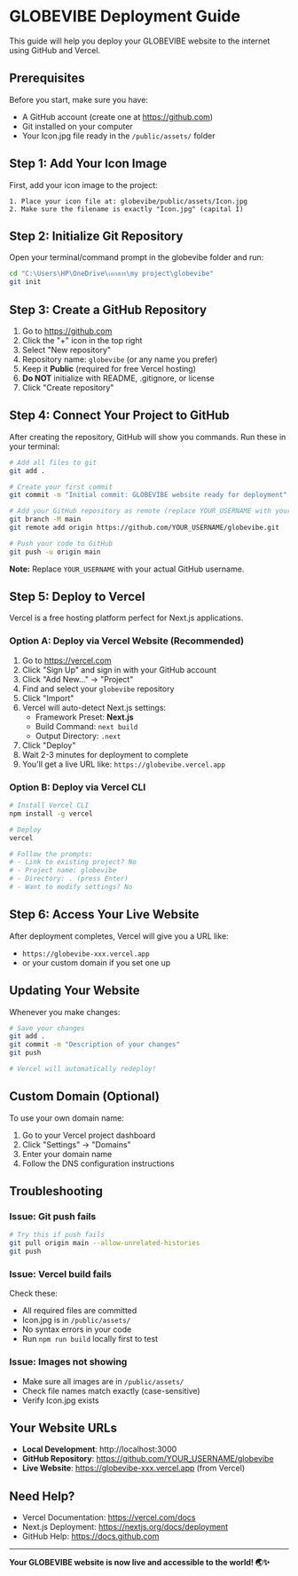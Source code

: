 # GLOBEVIBE Deployment Guide

This guide will help you deploy your GLOBEVIBE website to the internet using GitHub and Vercel.

## Prerequisites

Before you start, make sure you have:
- A GitHub account (create one at https://github.com)
- Git installed on your computer
- Your Icon.jpg file ready in the `/public/assets/` folder

## Step 1: Add Your Icon Image

First, add your icon image to the project:

```
1. Place your icon file at: globevibe/public/assets/Icon.jpg
2. Make sure the filename is exactly "Icon.jpg" (capital I)
```

## Step 2: Initialize Git Repository

Open your terminal/command prompt in the globevibe folder and run:

```bash
cd "C:\Users\HP\OneDrive\เอกสาร\my project\globevibe"
git init
```

## Step 3: Create a GitHub Repository

1. Go to https://github.com
2. Click the "+" icon in the top right
3. Select "New repository"
4. Repository name: `globevibe` (or any name you prefer)
5. Keep it **Public** (required for free Vercel hosting)
6. **Do NOT** initialize with README, .gitignore, or license
7. Click "Create repository"

## Step 4: Connect Your Project to GitHub

After creating the repository, GitHub will show you commands. Run these in your terminal:

```bash
# Add all files to git
git add .

# Create your first commit
git commit -m "Initial commit: GLOBEVIBE website ready for deployment"

# Add your GitHub repository as remote (replace YOUR_USERNAME with your GitHub username)
git branch -M main
git remote add origin https://github.com/YOUR_USERNAME/globevibe.git

# Push your code to GitHub
git push -u origin main
```

**Note:** Replace `YOUR_USERNAME` with your actual GitHub username.

## Step 5: Deploy to Vercel

Vercel is a free hosting platform perfect for Next.js applications.

### Option A: Deploy via Vercel Website (Recommended)

1. Go to https://vercel.com
2. Click "Sign Up" and sign in with your GitHub account
3. Click "Add New..." → "Project"
4. Find and select your `globevibe` repository
5. Click "Import"
6. Vercel will auto-detect Next.js settings:
   - Framework Preset: **Next.js**
   - Build Command: `next build`
   - Output Directory: `.next`
7. Click "Deploy"
8. Wait 2-3 minutes for deployment to complete
9. You'll get a live URL like: `https://globevibe.vercel.app`

### Option B: Deploy via Vercel CLI

```bash
# Install Vercel CLI
npm install -g vercel

# Deploy
vercel

# Follow the prompts:
# - Link to existing project? No
# - Project name: globevibe
# - Directory: . (press Enter)
# - Want to modify settings? No
```

## Step 6: Access Your Live Website

After deployment completes, Vercel will give you a URL like:
- `https://globevibe-xxx.vercel.app`
- or your custom domain if you set one up

## Updating Your Website

Whenever you make changes:

```bash
# Save your changes
git add .
git commit -m "Description of your changes"
git push

# Vercel will automatically redeploy!
```

## Custom Domain (Optional)

To use your own domain name:

1. Go to your Vercel project dashboard
2. Click "Settings" → "Domains"
3. Enter your domain name
4. Follow the DNS configuration instructions

## Troubleshooting

### Issue: Git push fails

```bash
# Try this if push fails
git pull origin main --allow-unrelated-histories
git push
```

### Issue: Vercel build fails

Check these:
- All required files are committed
- Icon.jpg is in `/public/assets/`
- No syntax errors in your code
- Run `npm run build` locally first to test

### Issue: Images not showing

- Make sure all images are in `/public/assets/`
- Check file names match exactly (case-sensitive)
- Verify Icon.jpg exists

## Your Website URLs

- **Local Development**: http://localhost:3000
- **GitHub Repository**: https://github.com/YOUR_USERNAME/globevibe
- **Live Website**: https://globevibe-xxx.vercel.app (from Vercel)

## Need Help?

- Vercel Documentation: https://vercel.com/docs
- Next.js Deployment: https://nextjs.org/docs/deployment
- GitHub Help: https://docs.github.com

---

**Your GLOBEVIBE website is now live and accessible to the world! 🌏✨**

